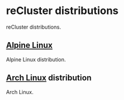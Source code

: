 # reCluster distributions

reCluster distributions.

## [Alpine Linux](./alpine/)

Alpine Linux distribution.

## [Arch Linux](./arch/) distribution

Arch Linux.
